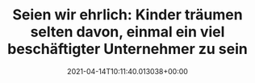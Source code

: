 ---
date: '2021-04-14T10:11:40.013038+00:00'
found_at: '2014-12-23'
found_url: http://www.porsche.com/germany/models/panamera/panamera-turbo-executive/
title: 'Seien wir ehrlich: Kinder träumen selten davon, einmal ein viel beschäftigter
  Unternehmer zu sein'
---